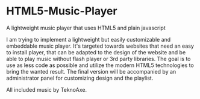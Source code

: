 # HTML5-Music-Player
A lightweight music player that uses HTML5 and plain javascript

I am trying to implement a lightweight but easily customizable and embeddable music player. 
It's targeted towards websites that need an easy to install player, that can be adapted to the design of the website and be able to play music without flash player or 3rd party libraries.
The goal is to use as less code as possible and utilize the modern HTML5 technologies to bring the wanted result.
The final version will be accompanied by an administrator panel for customizing design and the playlist.

All included music by TeknoAxe.
